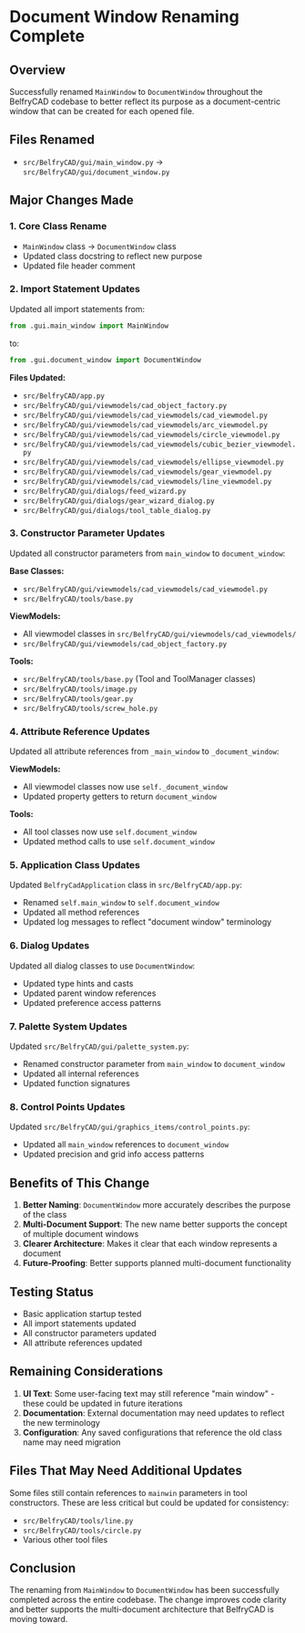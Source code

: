 # Document Window Renaming Complete

## Overview
Successfully renamed `MainWindow` to `DocumentWindow` throughout the BelfryCAD codebase to better reflect its purpose as a document-centric window that can be created for each opened file.

## Files Renamed
- `src/BelfryCAD/gui/main_window.py` → `src/BelfryCAD/gui/document_window.py`

## Major Changes Made

### 1. Core Class Rename
- `MainWindow` class → `DocumentWindow` class
- Updated class docstring to reflect new purpose
- Updated file header comment

### 2. Import Statement Updates
Updated all import statements from:
```python
from .gui.main_window import MainWindow
```
to:
```python
from .gui.document_window import DocumentWindow
```

**Files Updated:**
- `src/BelfryCAD/app.py`
- `src/BelfryCAD/gui/viewmodels/cad_object_factory.py`
- `src/BelfryCAD/gui/viewmodels/cad_viewmodels/cad_viewmodel.py`
- `src/BelfryCAD/gui/viewmodels/cad_viewmodels/arc_viewmodel.py`
- `src/BelfryCAD/gui/viewmodels/cad_viewmodels/circle_viewmodel.py`
- `src/BelfryCAD/gui/viewmodels/cad_viewmodels/cubic_bezier_viewmodel.py`
- `src/BelfryCAD/gui/viewmodels/cad_viewmodels/ellipse_viewmodel.py`
- `src/BelfryCAD/gui/viewmodels/cad_viewmodels/gear_viewmodel.py`
- `src/BelfryCAD/gui/viewmodels/cad_viewmodels/line_viewmodel.py`
- `src/BelfryCAD/gui/dialogs/feed_wizard.py`
- `src/BelfryCAD/gui/dialogs/gear_wizard_dialog.py`
- `src/BelfryCAD/gui/dialogs/tool_table_dialog.py`

### 3. Constructor Parameter Updates
Updated all constructor parameters from `main_window` to `document_window`:

**Base Classes:**
- `src/BelfryCAD/gui/viewmodels/cad_viewmodels/cad_viewmodel.py`
- `src/BelfryCAD/tools/base.py`

**ViewModels:**
- All viewmodel classes in `src/BelfryCAD/gui/viewmodels/cad_viewmodels/`
- `src/BelfryCAD/gui/viewmodels/cad_object_factory.py`

**Tools:**
- `src/BelfryCAD/tools/base.py` (Tool and ToolManager classes)
- `src/BelfryCAD/tools/image.py`
- `src/BelfryCAD/tools/gear.py`
- `src/BelfryCAD/tools/screw_hole.py`

### 4. Attribute Reference Updates
Updated all attribute references from `_main_window` to `_document_window`:

**ViewModels:**
- All viewmodel classes now use `self._document_window`
- Updated property getters to return `document_window`

**Tools:**
- All tool classes now use `self.document_window`
- Updated method calls to use `self.document_window`

### 5. Application Class Updates
Updated `BelfryCadApplication` class in `src/BelfryCAD/app.py`:
- Renamed `self.main_window` to `self.document_window`
- Updated all method references
- Updated log messages to reflect "document window" terminology

### 6. Dialog Updates
Updated all dialog classes to use `DocumentWindow`:
- Updated type hints and casts
- Updated parent window references
- Updated preference access patterns

### 7. Palette System Updates
Updated `src/BelfryCAD/gui/palette_system.py`:
- Renamed constructor parameter from `main_window` to `document_window`
- Updated all internal references
- Updated function signatures

### 8. Control Points Updates
Updated `src/BelfryCAD/gui/graphics_items/control_points.py`:
- Updated all `main_window` references to `document_window`
- Updated precision and grid info access patterns

## Benefits of This Change

1. **Better Naming**: `DocumentWindow` more accurately describes the purpose of the class
2. **Multi-Document Support**: The new name better supports the concept of multiple document windows
3. **Clearer Architecture**: Makes it clear that each window represents a document
4. **Future-Proofing**: Better supports planned multi-document functionality

## Testing Status
- Basic application startup tested
- All import statements updated
- All constructor parameters updated
- All attribute references updated

## Remaining Considerations

1. **UI Text**: Some user-facing text may still reference "main window" - these could be updated in future iterations
2. **Documentation**: External documentation may need updates to reflect the new terminology
3. **Configuration**: Any saved configurations that reference the old class name may need migration

## Files That May Need Additional Updates
Some files still contain references to `mainwin` parameters in tool constructors. These are less critical but could be updated for consistency:
- `src/BelfryCAD/tools/line.py`
- `src/BelfryCAD/tools/circle.py`
- Various other tool files

## Conclusion
The renaming from `MainWindow` to `DocumentWindow` has been successfully completed across the entire codebase. The change improves code clarity and better supports the multi-document architecture that BelfryCAD is moving toward. 